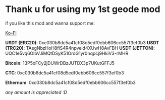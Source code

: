 # Thank u for using my 1st geode mod

if you like this mod and wanna support me:

[Ko-Fi](https://www.ko-fi.com/MalikHw47)

**USDT (ERC20)**: 0xc030b8dc5a41cf08d5edf0ebb606cc557f3ef0b3
**USDT (TRC20)**: TAegNbzHoH8fiS4R4npveid4XUwH8AvFBH
**USDT (JETTON)**: UQC1e5vq6OlbVJiMQtDSyK51OroG1yr0nqpcj9HkiV3-rMHR


**Bitcoin**: 13P5oFCy2jDUWrDBzJUTDX3p7UKutGFFJ5

**CTC**: 0xc030b8dc5a41cf08d5edf0ebb606cc557f3ef0b3

**Ethernum**: 0xc030b8dc5a41cf08d5edf0ebb606cc557f3ef0b3

*any amount is appreciated :D*
